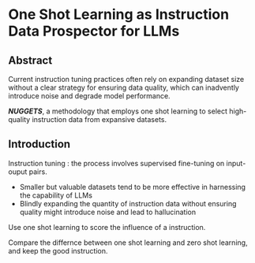 # One Shot Learning as Instruction Data Prospector for LLMs

## Abstract
Current instruction tuning practices often rely on expanding dataset size without a clear strategy for ensuring data quality, which can inadvently introduce noise and degrade model performance.

***NUGGETS***, a methodology that employs one shot learning to select high-quality instruction data from expansive datasets.

## Introduction
Instruction tuning
: the process involves supervised fine-tuning on input-ouput pairs.

- Smaller but valuable datasets tend to be more effective in harnessing the capability of LLMs
- Blindly expanding the quantity of instruction data without ensuring quality might introduce noise and lead to hallucination

Use one shot learning to score the influence of a instruction.

Compare the differnce between one shot learning and zero shot learning, and keep the good instruction.